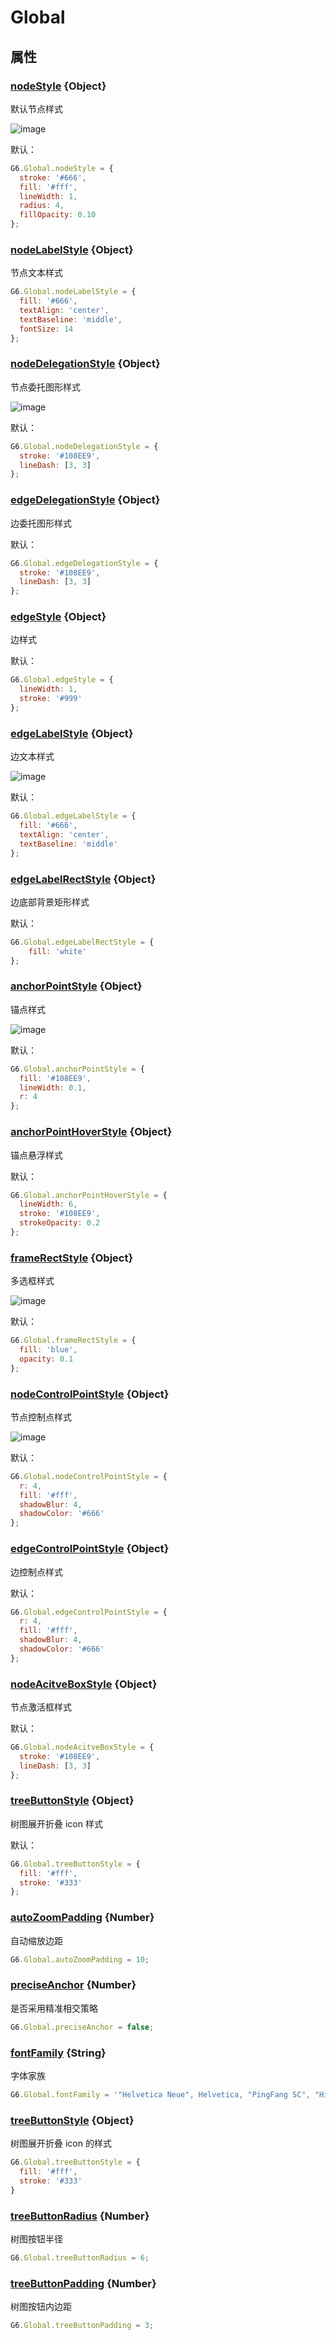 <!--
 index: 10
 title: Global
 resource:
   jsFiles:
     - ${url.g6}
-->
# Global

## 属性

### [nodeStyle](#_nodeStyle) {Object}
默认节点样式

![image](https://zos.alipayobjects.com/rmsportal/qOjXehgcDzabdJNRJKxh.png)

默认：

```js
G6.Global.nodeStyle = {
  stroke: '#666',   
  fill: '#fff',
  lineWidth: 1,
  radius: 4,
  fillOpacity: 0.10
};
```

### [nodeLabelStyle](#_nodeLabelStyle) {Object}
节点文本样式

```js
G6.Global.nodeLabelStyle = {
  fill: '#666',
  textAlign: 'center',
  textBaseline: 'middle',
  fontSize: 14
};
```

### [nodeDelegationStyle](#_nodeDelegationStyle) {Object}
节点委托图形样式

![image](https://zos.alipayobjects.com/rmsportal/zaCRlbahFPMkSFCcWktt.png)

默认：

```js
G6.Global.nodeDelegationStyle = {
  stroke: '#108EE9',
  lineDash: [3, 3]
};
```

### [edgeDelegationStyle](#_edgeDelegationStyle) {Object}
边委托图形样式

默认：

```js
G6.Global.edgeDelegationStyle = {
  stroke: '#108EE9',
  lineDash: [3, 3]
};
```

### [edgeStyle](#_edgeStyle) {Object}
边样式

默认：

```js
G6.Global.edgeStyle = {
  lineWidth: 1,
  stroke: '#999'
};
```
### [edgeLabelStyle](#_edgeLabelStyle) {Object}
边文本样式

![image](https://zos.alipayobjects.com/rmsportal/lMTjkhRwkElHqzypxGIm.png)

默认：

```js
G6.Global.edgeLabelStyle = {
  fill: '#666',
  textAlign: 'center',
  textBaseline: 'middle'
};
```
### [edgeLabelRectStyle](#_edgeLabelRectStyle) {Object}
边底部背景矩形样式

默认：

```js
G6.Global.edgeLabelRectStyle = {
    fill: 'white'
};
```
### [anchorPointStyle](#_anchorPointStyle) {Object}
锚点样式

![image](https://zos.alipayobjects.com/rmsportal/PBnGSmcBgdSRnmyFdHrD.png)

默认：

```js
G6.Global.anchorPointStyle = {
  fill: '#108EE9',
  lineWidth: 0.1,
  r: 4
};
```
### [anchorPointHoverStyle](#_anchorPointHoverStyle) {Object}
锚点悬浮样式

默认：

```js
G6.Global.anchorPointHoverStyle = {
  lineWidth: 6,
  stroke: '#108EE9',
  strokeOpacity: 0.2
};
```

### [frameRectStyle](#_frameRectStyle) {Object}
多选框样式

![image](https://zos.alipayobjects.com/rmsportal/PWBjFvvXsYufYIKjraAa.png)

默认：

```js
G6.Global.frameRectStyle = {
  fill: 'blue',
  opacity: 0.1
};
```

### [nodeControlPointStyle](#_nodeControlPointStyle) {Object}
节点控制点样式

![image](https://zos.alipayobjects.com/rmsportal/srFjwWsHLDeqSTronFWL.png)

默认：

```js
G6.Global.nodeControlPointStyle = {
  r: 4,
  fill: '#fff',
  shadowBlur: 4,
  shadowColor: '#666'
};
```

### [edgeControlPointStyle](#_edgeControlPointStyle) {Object}
边控制点样式

默认：

```js
G6.Global.edgeControlPointStyle = {
  r: 4,
  fill: '#fff',
  shadowBlur: 4,
  shadowColor: '#666'
};
```

### [nodeAcitveBoxStyle](#_nodeAcitveBoxStyle) {Object}
节点激活框样式

默认：

```js
G6.Global.nodeAcitveBoxStyle = {
  stroke: '#108EE9',
  lineDash: [3, 3]
};
```

### [treeButtonStyle](#_treeButtonStyle) {Object}
树图展开折叠 icon 样式

默认：

```js
G6.Global.treeButtonStyle = {
  fill: '#fff',
  stroke: '#333'
};
```

### [autoZoomPadding](#_autoZoomPadding) {Number}

自动缩放边距

```js
G6.Global.autoZoomPadding = 10;
```

### [preciseAnchor](#_preciseAnchor) {Number}

是否采用精准相交策略

```js
G6.Global.preciseAnchor = false;
```

### [fontFamily](#_fontFamily) {String}

字体家族

```js
G6.Global.fontFamily = '"Helvetica Neue", Helvetica, "PingFang SC", "Hiragino Sans GB", "Microsoft YaHei", "微软雅黑", SimSun, "sans-serif"';
```

### [treeButtonStyle](#_treeButtonStyle) {Object}

树图展开折叠 icon 的样式

```js
G6.Global.treeButtonStyle = {
  fill: '#fff',
  stroke: '#333'
}
```

### [treeButtonRadius](#_treeButtonRadius) {Number}

树图按钮半径

```js
G6.Global.treeButtonRadius = 6;
```

### [treeButtonPadding](#_treeButtonPadding) {Number}

树图按钮内边距

```js
G6.Global.treeButtonPadding = 3;
```